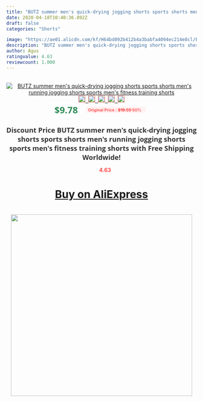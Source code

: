 ```yaml
---
title: "BUTZ summer men's quick-drying jogging shorts sports shorts men's running jogging shorts sports men's fitness training shorts"
date: 2020-04-18T10:40:36.892Z
draft: false
categories: "Shorts"

image: "https://ae01.alicdn.com/kf/H64bd092b412b4a3babfa4094ec214e8cl/BUTZ-summer-men-s-quick-drying-jogging-shorts-sports-shorts-men-s-running-jogging-shorts-sports.jpg"
description: "BUTZ summer men's quick-drying jogging shorts sports shorts men's running jogging shorts sports men's fitness training shorts"
author: Agus
ratingvalue: 4.63
reviewcount: 1.000
---
```

<br>
<div style="text-align: center;">
<a href="https://s.click.aliexpress.com/e/_APlxE5" target="_blank" rel="nofollow noopener noreferrer"><img alt="BUTZ summer men's quick-drying jogging shorts sports shorts men's running jogging shorts sports men's fitness training shorts" class="magnifier-image" src="https://ae01.alicdn.com/kf/H64bd092b412b4a3babfa4094ec214e8cl/BUTZ-summer-men-s-quick-drying-jogging-shorts-sports-shorts-men-s-running-jogging-shorts-sports.jpg_640x640.jpg">
<br>
<img style="border:1px solid salmon" src="https://ae01.alicdn.com/kf/H64bd092b412b4a3babfa4094ec214e8cl/BUTZ-summer-men-s-quick-drying-jogging-shorts-sports-shorts-men-s-running-jogging-shorts-sports.jpg_120x120.jpg">&nbsp;&nbsp;<img style="border:1px solid salmon" src="https://ae01.alicdn.com/kf/Ha147ed8846a14a8cbdfaf3b1701c8449O/BUTZ-summer-men-s-quick-drying-jogging-shorts-sports-shorts-men-s-running-jogging-shorts-sports.jpg_120x120.jpg">&nbsp;&nbsp;<img style="border:1px solid salmon" src="https://ae01.alicdn.com/kf/H585ad11b6bdb493ba64d8954cc18c481i/BUTZ-summer-men-s-quick-drying-jogging-shorts-sports-shorts-men-s-running-jogging-shorts-sports.jpg_120x120.jpg">&nbsp;&nbsp;<img style="border:1px solid salmon" src="https://ae01.alicdn.com/kf/H9df07e20f57942f79b614a9d346dca6fy/BUTZ-summer-men-s-quick-drying-jogging-shorts-sports-shorts-men-s-running-jogging-shorts-sports.jpg_120x120.jpg">&nbsp;&nbsp;<img style="border:1px solid salmon" src="https://ae01.alicdn.com/kf/H5448f6e4aaab4392a4f02d759e7ad1d8U/BUTZ-summer-men-s-quick-drying-jogging-shorts-sports-shorts-men-s-running-jogging-shorts-sports.jpg_120x120.jpg"></a></div><br0>
<div style="text-align: center;"><span style="background-color: white; border: 0px; box-sizing: border-box; color: seagreen; display: inline-block; font-family: &quot;open sans&quot; , &quot;arial&quot; , &quot;helvetica&quot; , sans-serif , &quot;heiti&quot;; font-size: 24px; font-stretch: inherit; font-weight: 700; line-height: inherit; margin: 0px 10px 0px 0px; padding: 0px; vertical-align: middle;">$9.78 </span>
<span style="background: rgb(255 , 241 , 241); border-radius: 3px; border: 0px; box-sizing: border-box; color: #ff4747; display: inline-block; font-family: inherit; font-size: 12px; font-stretch: inherit; font-style: inherit; font-variant: inherit; font-weight: 600; line-height: inherit; margin: 0px; padding: 2px 5px; transform: scale(0.9); vertical-align: middle;">Original Price : <b style="text-decoration: line-through;">$19.55 </b> 50%&nbsp;&nbsp;</span></div>
<h1 style="color: #333333; display: inline-block; font-family: &quot;open sans&quot; , &quot;arial&quot; , &quot;helvetica&quot; , sans-serif , &quot;heiti&quot;; font-size: 18px; font-stretch: inherit; font-weight: 700; text-align: center;">Discount Price BUTZ summer men's quick-drying jogging shorts sports shorts men's running jogging shorts sports men's fitness training shorts with Free Shipping Worldwide!</h1>
<div style="color: #ff4747; text-align: center;">
<img src="https://4.bp.blogspot.com/-M0ZcTcb-5uY/XleCXlxnR4I/AAAAAAAAAEc/OrjgMkXV1oMQFaCRZj5HQwOCBcu3w1FegCPcBGAYYCw/s1600/star.png" style="height: 15px;">&nbsp;<b>4.63</b></div>
<div class="button_cont" align="center"><a class="buynow_a" href="https://s.click.aliexpress.com/e/_APlxE5" target="_blank" rel="nofollow noopener noreferrer"><H1>Buy on AliExpress</H1></a></div><br>
<div class="separator" style="clear: both; text-align: center;">
<img src="https://lh3.googleusercontent.com/-pTy5HemUv9M/XlePHvY0dAI/AAAAAAAAAE4/0nX5iRUoIWY8eMW9Dpxeirr157OZliDIgCLcBGAsYHQ/s1600/badge.gif" width="480">
</div>
